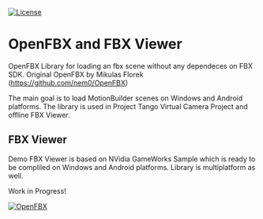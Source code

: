 
[![License](http://img.shields.io/:license-mit-blue.svg)](http://doge.mit-license.org)

# OpenFBX and FBX Viewer

OpenFBX Library for loading an fbx scene without any dependeces on FBX SDK. Original OpenFBX by Mikulas Florek (https://github.com/nem0/OpenFBX)

The main goal is to load MotionBuilder scenes on Windows and Android platforms. The library is used in Project Tango Virtual Camera Project and offline FBX Viewer.

## FBX Viewer

Demo FBX Viewer is based on NVidia GameWorks Sample which is ready to be compliled on Windows and Android platforms.
Library is multiplatform as well.

Work in Progress!

[![OpenFBX](https://github.com/Neill3d/OpenFBX/blob/master/Doc/Images/2018-05-11_165517.jpg)]()
